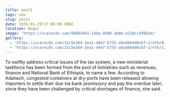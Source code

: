 ```yaml
---
title: post1
tags: nav
slug: post1
date: 2019-01-29T17:00:00.000Z
location: Bogor
image: 'https://ucarecdn.com/568939da-145a-4508-ab66-e218cc4995ed/'
gallery:
  - 'https://ucarecdn.com/31c5e264-2ea1-44e7-b755-a8ad864d6cbf~2/nth/0/'
  - 'https://ucarecdn.com/31c5e264-2ea1-44e7-b755-a8ad864d6cbf~2/nth/1/'
---
```

To swiftly address critical issues of the tax system, a new ministerial taskforce has been formed from the pool of ministries such as revenues, finance and National Bank of Ethiopia, to name a few. According to Adanech, congested containers at dry-ports have been released allowing importers to settle their due via bank promissory and pay the overdue later; since they have been challenged by critical shortages of finance, she said.
